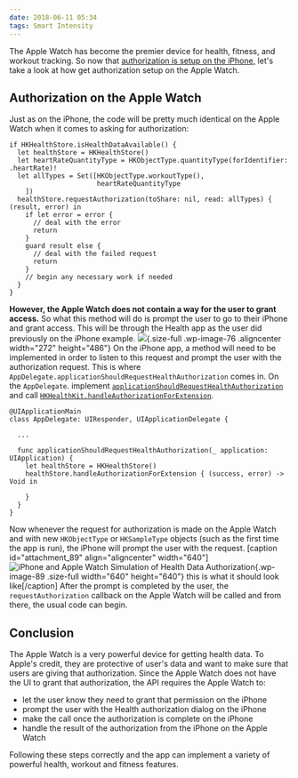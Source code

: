 ```yaml
---
date: 2018-06-11 05:34
tags: Smart Intensity
---
```

The Apple Watch has become the premier device for health, fitness, and
workout tracking. So now that [authorization is setup on the
iPhone,](https://learningswift.brightdigit.com/healthkit-getting-started/) let\'s
take a look at how get authorization setup on the Apple Watch.

## Authorization on the Apple Watch

Just as on the iPhone, the code will be pretty much identical on the
Apple Watch when it comes to asking for authorization:

    if HKHealthStore.isHealthDataAvailable() {
      let healthStore = HKHealthStore()
      let heartRateQuantityType = HKObjectType.quantityType(forIdentifier: .heartRate)!
      let allTypes = Set([HKObjectType.workoutType(),
                          heartRateQuantityType
        ])
      healthStore.requestAuthorization(toShare: nil, read: allTypes) { (result, error) in
        if let error = error {
          // deal with the error
          return
        }
        guard result else {
          // deal with the failed request 
          return
        }
        // begin any necessary work if needed
      }
    }

**However, the Apple Watch does not contain a way for the user to grant
access.** So what this method will do is prompt the user to go to their
iPhone and grant access. This will be through the Health app as the user
did previously on the iPhone example.
![](https://learningswift.brightdigit.com/wp-content/uploads/sites/2/2018/06/Simulator-Screen-Shot-Apple-Watch-Series-3-38mm-2018-06-08-at-14.36.24.png){.size-full
.wp-image-76 .aligncenter width="272" height="486"} On the iPhone app, a
method will need to be implemented in order to listen to this request
and prompt the user with the authorization request. This is where
`AppDelegate.applicationShouldRequestHealthAuthorization` comes in. On
the `AppDelegate`. implement
[`applicationShouldRequestHealthAuthorization`](https://developer.apple.com/documentation/uikit/uiapplicationdelegate/1622998-applicationshouldrequesthealthau)
and call
[`HKHealthKit.handleAuthorizationForExtension`](https://developer.apple.com/documentation/healthkit/hkhealthstore/1614153-handleauthorizationforextension).

    @UIApplicationMain
    class AppDelegate: UIResponder, UIApplicationDelegate {

      ...

      func applicationShouldRequestHealthAuthorization(_ application: UIApplication) {
        let healthStore = HKHealthStore()
        healthStore.handleAuthorizationForExtension { (success, error) -> Void in
          
        }
      }
    }

Now whenever the request for authorization is made on the Apple Watch
and with new `HKObjectType` or `HKSampleType` objects (such as the first
time the app is run), the iPhone will prompt the user with the request.
\[caption id=\"attachment_89\" align=\"aligncenter\"
width=\"640\"\]![iPhone and Apple Watch Simulation of Health Data
Authorization](https://learningswift.brightdigit.com/wp-content/uploads/sites/2/2018/06/ezgif.com-gif-maker.gif){.wp-image-89
.size-full width="640" height="640"} this is what it should look
like\[/caption\] After the prompt is completed by the user, the
`requestAuthorization` callback on the Apple Watch will be called and
from there, the usual code can begin.

## Conclusion

The Apple Watch is a very powerful device for getting health data. To
Apple\'s credit, they are protective of user\'s data and want to make
sure that users are giving that authorization. Since the Apple Watch
does not have the UI to grant that authorization, the API requires the
Apple Watch to:

-   let the user know they need to grant that permission on the iPhone
-   prompt the user with the Health authorization dialog on the iPhone
-   make the call once the authorization is complete on the iPhone
-   handle the result of the authorization from the iPhone on the Apple
    Watch

Following these steps correctly and the app can implement a variety of
powerful health, workout and fitness features.